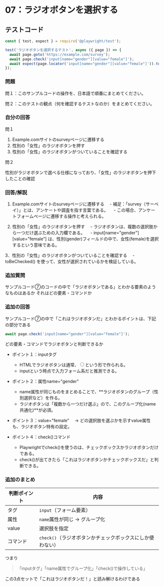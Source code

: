# 07：ラジオボタンを選択する

## テストコード

```js
const { test, expect } = require('@playwright/test');

test('ラジオボタンを選択するテスト', async ({ page }) => {
  await page.goto('https://example.com/survey');
  await page.check('input[name="gender"][value="female"]');
  await expect(page.locator('input[name="gender"][value="female"]')).toBeChecked();
});
```

### 問題

問１：このサンプルコードの操作を、日本語で順番にまとめてください。

問２：このテストの観点（何を確認するテストなのか）をまとめてください。

### 自分の回答

問１

1. Example.comサイトのsurveyページに遷移する
2. 性別の「女性」のラジオボタンを押す
3. 性別の「女性」のラジオボタンがついていることを確認する

問２

性別がラジオボタンで選べる仕様になっており、「女性」のラジオボタンを押下したことの確認

### 回答/解説

1. Example.comサイトのsurveyページに遷移する
　- 補足：「survey（サーベイ）」とは、アンケートや調査を指す言葉である。
　- この場合、アンケートフォームページに遷移する操作と考えられる。

2. 性別の「女性」のラジオボタンを押す
　- ラジオボタンは、複数の選択肢から一つだけ選ぶための入力欄である。
　- input[name="gender"][value="female"] は、性別(gender)フィールドの中で、女性(female)を選択するという意味である。

3．性別の「女性」のラジオボタンがついていることを確認する
　- toBeChecked() を使って、女性が選択されているかを検証している。

### 追加質問

サンプルコード⑦のコードの中で「ラジオボタンである」とわかる要素のようなものはあるか
それはどの要素・コマンドか

### 追加の回答

サンプルコード⑦の中で「これはラジオボタンだ」とわかるポイントは、下記の部分である

```js
await page.check('input[name="gender"][value="female"]');
```

どの要素・コマンドでラジオボタンと判断できるか

- ポイント１：inputタグ
  - HTMLでラジオボタンは通常、<input type="radio">という形で作られる。
  - inputという時点で入力フォーム系だと推測できる。

- ポイント２：属性name="gender"
  - name属性が同じものをまとめることで、**ラジオボタンのグループ（性別選択など）を作る。
  - ラジオボタンは「複数から一つだけ選ぶ」ので、このグループ化(name共通化)**が必須。

- ポイント３：value="female"
　→ どの選択肢を選ぶかを示すvalue属性も、ラジオボタン特有の設定。

- ポイント４：check()コマンド
  - Playwrightでcheck()を使うのは、チェックボックスかラジオボタンだけである。
  - check()が出てきたら「これはラジオボタンかチェックボックスだ」と判断できる。

### 追加のまとめ

| 判断ポイント | 内容                                |
| ------ | --------------------------------- |
| タグ     | `input`（フォーム要素）                   |
| 属性     | `name`属性が同じ → グループ化               |
| value  | 選択肢を指定                            |
| コマンド   | `check()`（ラジオボタンかチェックボックスにしか使わない） |

つまり
> 「inputタグ」「name属性でグループ化」「check()で操作している」

この3点セットで「これはラジオボタンだ！」と読み解けるわけである

